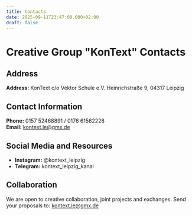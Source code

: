 ```yaml
---
title: Contacts
date: 2025-09-11T23:47:00.000+02:00
draft: false
---
```

# Creative Group "KonText" Contacts

## Address

**Address:** KonText c/o Vektor Schule e.V.
Heinrichstraße 9, 04317 Leipzig

## Contact Information

**Phone:** 0157 52468891 / 0176 61562228\
**Email:** kontext.le@gmx.de  

## Social Media and Resources

* **Instagram:** [](https://instagram.com/kontext_theater) @kontext_leipzig[](https://instagram.com/kontext_theater)
* **Telegram:** kontext_leipzig_kanal[](https://t.me/kontext_news)

## Collaboration

We are open to creative collaboration, joint projects and exchanges. Send your proposals to: kontext.le@gmx.de
